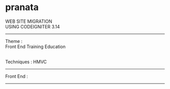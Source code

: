 # pranata

WEB SITE MIGRATION<br> USING CODEIGNITER 3.14
<hr>


Theme : <br>
Front End
Training Education

<br>
Techniques : HMVC
<hr>

Front End : <br>


<hr>
